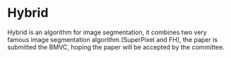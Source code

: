 # Hybrid

Hybrid is an algorithm for image segmentation, it combines two very famous image segmentation algorithm.(SuperPixel and FH), the paper is submitted the BMVC, hoping the paper will be accepted by the committee.
